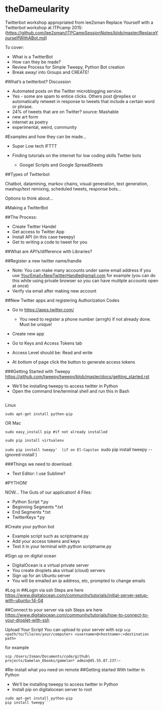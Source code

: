 # theDameularity
Twitterbot workshop appropriated from lee2sman Replace Yourself with a Twitterbot workshop at ITPcamp 2015: (https://github.com/lee2sman/ITPCampSessionNotes/blob/master/ReplaceYourselfWithABot.md)

To cover:

- What is a TwitterBot
- How can they be made?
- Review Process for Simple Tweepy, Python Bot creation
- Break away/ into Groups and CREATE!

#What’s a twitterbot? Discussion

- Automated posts on the Twitter microblogging service.
- Yes - some are spam to entice clicks. Others post @replies or automatically retweet in response to tweets that include a certain word or phrase.
- 24% of tweets that are on Twitter? source: Mashable
- new art form
- internet as poetry
- experimental, weird, community

#Examples and how they can be made...

- Super Low tech IFTTT
- Finding tutorials on the internet for low coding skills Twitter bots

    - Googel Scripts and Google SpreadSheets

##Types of Twitterbot

Chatbot, datamining, markov chains, visual generation, text generation, mashup/text remixing, scheduled tweets, response bots…

Options to think about...

#Making a TwitterBot

##The Process:

- Create Twitter Handel
- Get access to Twitter App
- Install API (in this case tweepy)
- Get to writing a code to tweet for you

##What are API’s/difference with Libraries?

##Register a new twitter name/handle

- Note: You can make many accounts under same email address if you use YourEmail+NewTwitterHandle@gmail.com for example (you can do this while using private browser so you can have mulitple accounts open at once)
- Verify via email after making new account

##New Twitter apps and registering Authorization Codes

- Go to https://apps.twitter.com/

    - You need to register a phone number (arrrgh) if not already done. Must be unique!
- Create new app
- Go to Keys and Access Tokens tab
- Access Level should be: Read and write
- At bottom of page click the button to generate access tokens

###Getting Started with Tweepy https://github.com/tweepy/tweepy/blob/master/docs/getting_started.rst

- We'll be installing tweepy to access twitter in Python
- Open the command line/terminal shell and run this in Bash

##

Linux

`sudo apt-get install python-pip`

OR
Mac

`sudo easy_install pip #if not already installed`

`sudo pip install virtualenv`

`sudo pip install tweepy' 
(if on El-Capitan `sudo pip install tweepy --ignored-install`)


###Things we need to download:

- Text Editor: I use Sublime?

#PYTHON!

 NOW… The Guts of our application! 4 Files:

- Python Script *.py
- Beginning Segments *.txt
- End Segments *.txt
- TwitterKeys *.py

#Create your python bot
- Example script such as scriptname.py
- Add your access tokens and keys
- Test it in your terminal with python scriptname.py

#Sign up on digital ocean
- DigitalOcean is a virtual private server
- You create droplets aka virtual (cloud) servers
- Sign up for an Ubuntu server
- You will be emailed an ip address, etc, prompted to change emails

#Log in
##Login via ssh 
Steps are here https://www.digitalocean.com/community/tutorials/initial-server-setup-with-ubuntu-14-04

##Connect to your server via ssh
Steps are here https://www.digitalocean.com/community/tutorials/how-to-connect-to-your-droplet-with-ssh

Upload Your Script
You can upload to your server with scp
`scp <path/to/file/on/your/computer> <username>@<hostname>:<destination path>`

for example

`scp /Users/2sman/Documents/code/github\ projects/Gamelan_Ebooks/gamelan* admin@45.55.87.237:~`

#Re-install what you need on remote
##Getting started With twitter in Python

- We'll be installing tweepy to access twitter in Python
- Install pip on digitalocean server to root
```apt-get update
sudo apt-get install python-pip
pip install tweepy```
